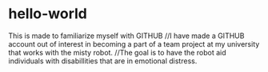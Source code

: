 # hello-world
This is made to familiarize myself with GITHUB
//I have made a GITHUB account out of interest in becoming a part of a team project at my university that works with the misty robot. 
//The goal is to have the robot aid individuals with disabillities that are in emotional distress.
